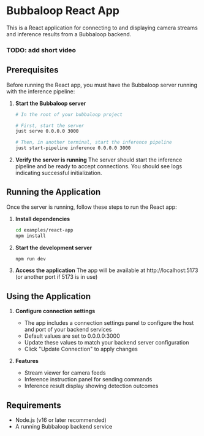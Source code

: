 # Bubbaloop React App

This is a React application for connecting to and displaying camera streams and inference results from a Bubbaloop backend.

### TODO: add short video

## Prerequisites

Before running the React app, you must have the Bubbaloop server running with the inference pipeline:

1. **Start the Bubbaloop server**
   ```bash
   # In the root of your bubbaloop project
   
   # First, start the server
   just serve 0.0.0.0 3000
   
   # Then, in another terminal, start the inference pipeline
   just start-pipeline inference 0.0.0.0 3000
   ```

2. **Verify the server is running**
   The server should start the inference pipeline and be ready to accept connections.
   You should see logs indicating successful initialization.

## Running the Application

Once the server is running, follow these steps to run the React app:

1. **Install dependencies**
   ```bash
   cd examples/react-app
   npm install
   ```

2. **Start the development server**
   ```bash
   npm run dev
   ```

3. **Access the application**
   The app will be available at http://localhost:5173 (or another port if 5173 is in use)

## Using the Application

1. **Configure connection settings**
   - The app includes a connection settings panel to configure the host and port of your backend services
   - Default values are set to 0.0.0.0:3000
   - Update these values to match your backend server configuration
   - Click "Update Connection" to apply changes

2. **Features**
   - Stream viewer for camera feeds
   - Inference instruction panel for sending commands
   - Inference result display showing detection outcomes

## Requirements

- Node.js (v16 or later recommended)
- A running Bubbaloop backend service
